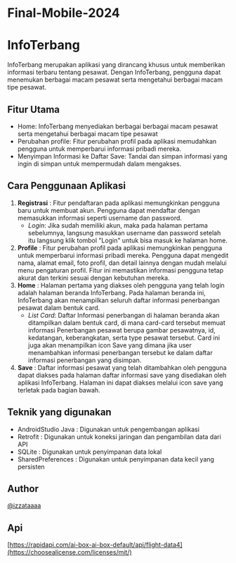 # Final-Mobile-2024

# InfoTerbang

InfoTerbang merupakan aplikasi yang dirancang khusus untuk memberikan informasi terbaru tentang pesawat. Dengan InfoTerbang, pengguna dapat menemukan berbagai macam pesawat serta mengetahui berbagai macam tipe pesawat.

## Fitur Utama
- Home: InfoTerbang menyediakan berbagai berbagai macam pesawat serta mengetahui berbagai macam tipe pesawat
- Perubahan profile: Fitur perubahan profil pada aplikasi memudahkan pengguna untuk memperbarui informasi pribadi mereka. 
- Menyimpan Informasi ke Daftar Save: Tandai dan simpan informasi yang ingin di simpan untuk mempermudah dalam mengakses.


## Cara Penggunaan Aplikasi

1. **Registrasi** : Fitur pendaftaran pada aplikasi memungkinkan pengguna baru untuk membuat akun. Pengguna dapat mendaftar dengan memasukkan informasi seperti username dan password.
   - *Login*: Jika sudah memiliki akun, maka pada halaman pertama sebelumnya, langsung masukkan username dan password  setelah itu langsung klik tombol "Login" untuk bisa masuk ke halaman home.
2. **Profile** : Fitur perubahan profil pada aplikasi memungkinkan pengguna untuk memperbarui informasi pribadi mereka. Pengguna dapat mengedit nama, alamat email, foto profil, dan detail lainnya dengan mudah melalui menu pengaturan profil. Fitur ini memastikan informasi pengguna tetap akurat dan terkini sesuai dengan kebutuhan mereka.
3. **Home** : Halaman pertama yang diakses oleh pengguna yang telah login adalah halaman beranda InfoTerbang. Pada halaman beranda ini, InfoTerbang akan menampilkan seluruh daftar informasi penerbangan pesawat dalam bentuk card.
   - *List Card*: Daftar Informasi penerbangan di halaman beranda akan ditampilkan dalam bentuk card, di mana card-card tersebut memuat informasi Penerbangan pesawat berupa gambar pesawatnya, id, kedatangan, keberangkatan, serta type pesawat tersebut. Card ini juga akan menampilkan icon Save yang dimana jika user menambahkan informasi penerbangan tersebut ke dalam daftar informasi penerbangan yang disimpan.
4. **Save** : Daftar informasi pesawat yang telah ditambahkan oleh pengguna dapat diakses pada halaman daftar informasi save yang disediakan oleh aplikasi InfoTerbang. Halaman ini dapat diakses melalui icon save yang terletak pada bagian bawah.


## Teknik yang digunakan

- AndroidStudio Java : Digunakan untuk pengembangan aplikasi
- Retrofit : Digunakan untuk koneksi jaringan dan pengambilan data dari API
- SQLite : Digunakan untuk penyimpanan data lokal
- SharedPreferences : Digunakan untuk penyimpanan data kecil yang persisten


## Author
[@izzataaaa](https://choosealicense.com/licenses/mit/)

## Api
[https://rapidapi.com/ai-box-ai-box-default/api/flight-data4](https://choosealicense.com/licenses/mit/)
